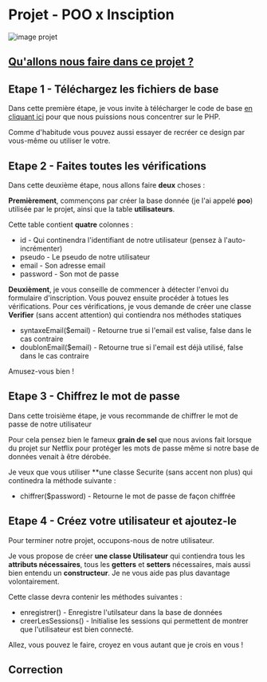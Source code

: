 # Projet - POO x Insciption

![image projet](https://believemy.com/uploads/455ab8f6d9e881ef08f7804e27f25d15_da0e5fa9fa3884137f20517a6952dc6b.png)


## [Qu'allons nous faire dans ce projet ?](https://believemy.com/course/le-programme-rocket/129/1)

## Etape 1 - Téléchargez les fichiers de base

Dans cette première étape, je vous invite à télécharger le code de base [en cliquant ici](https://believemy.com/uploads/cf95414c4a2bf8326d8a42391abfae86_9ce4493c5142e5ee9383d87f016250e1.zip) pour que nous puissions nous concentrer sur le PHP.

Comme d'habitude vous pouvez aussi essayer de recréer ce design par vous-même ou utiliser le votre.

## Etape 2 - Faites toutes les vérifications

Dans cette deuxième étape, nous allons faire **deux** choses :

**Premièrement**, commençons par créer la base donnée (je l'ai appelé **poo**) utilisée par le projet, ainsi que la table **utilisateurs**.

Cette table contient **quatre** colonnes :

-  id - Qui continendra l'identifiant de notre utilisateur (pensez à l'auto-incrémenter)
- pseudo - Le pseudo de notre utilisateur
- email - Son adresse email
- password - Son mot de passe

**Deuxièment**, je vous conseille de commencer à détecter l'envoi du formulaire d'inscription. Vous pouvez ensuite procéder à totues les vérifications. Pour ces vérifications, je vous demande de créer une classe **Verifier** (sans accent attention) qui contiendra nos méthodes statiques

- syntaxeEmail($email) - Retourne true si l'email est valise, false dans le cas contraire
- doublonEmail($email) - Retourne true si l'email est déjà utilisé, false dans le cas contraire

Amusez-vous bien !

## Etape 3 - Chiffrez le mot de passe

Dans cette troisième étape, je vous recommande de chiffrer le mot de passe de notre utilisateur

Pour cela pensez bien le fameux **grain de sel** que nous avions fait lorsque du projet sur Netflix pour protéger les mots de passe même si notre base de données venait à être dérobée.

Je veux que vous utiliser **une classe Securite (sans accent non plus) qui continedra la méthode suivante :
- chiffrer($password) - Retourne le mot de passe de façon chiffrée

## Etape 4 - Créez votre utilisateur et ajoutez-le

Pour terminer notre projet, occupons-nous de notre utilisateur.

Je vous propose de créer **une classe Utilisateur** qui contiendra tous les **attributs nécessaires**, tous les **getters** et **setters** nécessaires, mais aussi bien entendu un **constructeur**. Je ne vous aide pas plus davantage volontairement.

Cette classe devra contenir les méthodes suivantes :
- enregistrer() - Enregistre l'utilsateur dans la base de données
- creerLesSessions() - Initialise les sessions qui permettent de montrer que l'utilisateur est bien connecté.

Allez, vous pouvez le faire, croyez en vous autant que je crois en vous !

## Correction